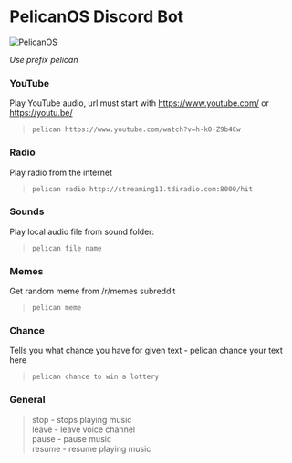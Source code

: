 # PelicanOS Discord Bot

![PelicanOS](https://i.imgur.com/xrSny0n.jpg)

_Use prefix pelican_

### YouTube

Play YouTube audio, url must start with https://www.youtube.com/ or https://youtu.be/<br>

> `pelican https://www.youtube.com/watch?v=h-k0-Z9b4Cw`

### Radio

Play radio from the internet<br>

> `pelican radio http://streaming11.tdiradio.com:8000/hit`

### Sounds

Play local audio file from sound folder:<br>

> `pelican file_name`

### Memes

Get random meme from /r/memes subreddit<br>

> `pelican meme`

### Chance

Tells you what chance you have for given text - pelican chance your text here<br>

> `pelican chance to win a lottery`

### General

> stop - stops playing music<br>
> leave - leave voice channel<br>
> pause - pause music<br>
> resume - resume playing music
